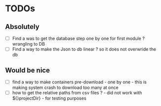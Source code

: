 # TODOs 

## Absolutely
- [ ] Find a was to get the database step one by one for first module ? wrangling to DB
- [ ] Find a way to make the Json to db linear ? so it does not overwride the db

## Would be nice 
- [ ] find a way to make containers pre-download - one by one - this is making system crash to download too many at once 
- [ ] how to get the relative paths from csv files ? - did not work with ${}projectDir} - for testing purposes
